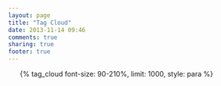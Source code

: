 ```yaml
---
layout: page
title: "Tag Cloud"
date: 2013-11-14 09:46
comments: true
sharing: true
footer: true
---
```

<ul class="tag-cloud">{% tag_cloud font-size: 90-210%, limit: 1000, style: para %}</ul>